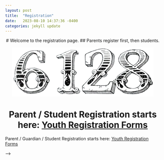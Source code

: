 ```yaml
---
layout: post
title:  "Registration"
date:   2023-08-10 14:37:36 -0400
categories: jekyll update
---
```


<div align="center";">
  # Welcome to the registration page.
  ## Parents register first, then students.

  ![Image](/_assets/images/6128.png)

  # Parent / Student Registration starts here: [Youth Registration Forms][FIRSTregforms]
</div>
<!--
<div style="text-align: center;">
  <h1 style="font-size: 36px;">Welcome to the registration page.</h1>
  <h2 style="font-size: 24px;">We recommend parent/guardian register first, then students.</h2>
  <img src="/_assets/images/6128.png" alt="6128" />
  
  <!-- this is a comment (which will not appear on the published website)-->
  <p>Parent / Guardian / Student Registration starts here: <a href="[FIRSTregforms]">Youth Registration Forms</a></p>
</div>

-->

[FIRSTregforms]: https://www.firstinspires.org/resource-library/youth-registration-system
